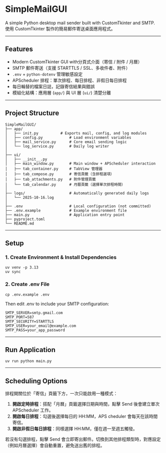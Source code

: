 # SimpleMailGUI

A simple Python desktop mail sender built with CustomTkinter and SMTP.  
使用 CustomTkinter 製作的簡易郵件寄送桌面應用程式。

---

## Features 

- Modern CustomTkinter GUI with分頁式介面（寄信 / 附件 / 月曆）
- SMTP 郵件寄送（支援 STARTTLS / SSL、多收件者、附件）
- `.env` + `python-dotenv` 管理敏感設定
- APScheduler 排程：單次排程、每日排程、非假日每日排程
- 每日輪替的檔案日誌，記錄寄信結果與錯誤
- 模組化結構：應用層 (`app/`) 與 UI 層 (`ui/`) 清楚分離

---

## Project Structure

```bash=
SimpleMailGUI/
├── app/
│   ├── init.py          # Exports mail, config, and log modules
│   ├── config.py            # Load environment variables
│   ├── mail_service.py      # Core email sending logic
│   └── log_service.py       # Daily log writer
│
├── ui/
│   ├── __init__.py
│   ├── main_window.py       # Main window + APScheduler interaction
│   ├── tab_container.py     # TabView 管理器
│   ├── tab_compose.py       # 寄信頁籤（含排程選項）
│   ├── tab_attachments.py   # 附件管理頁籤
│   └── tab_calendar.py      # 月曆頁籤（選擇單次排程時間）
│
├── logs/                    # Automatically generated daily logs
│   └── 2025-10-16.log
│
├── .env                     # Local configuration (not committed)
├── .env.example             # Example environment file
├── main.py                  # Application entry point
├── pyproject.toml
└── README.md
```

---

## Setup

### 1. Create Environment & Install Dependencies

```bash=
uv venv -p 3.13
uv sync
```

### 2. Create .env File

```bash=
cp .env.example .env
```

Then edit .env to include your SMTP configuration:
```bash=
SMTP_SERVER=smtp.gmail.com
SMTP_PORT=587
SMTP_SECURITY=STARTTLS
SMTP_USER=your_email@example.com
SMTP_PASS=your_app_password
```

---

## Run Application 

```bash=
uv run python main.py
```

---

## Scheduling Options

排程開關位於「寄信」頁籤下方，一次只能啟用一種模式：

1. **開啟定時排程**：搭配「月曆」頁籤選擇日期與時間，點擊 Send 後會建立單次 APScheduler 工作。
2. **開啟每日排程**：勾選後選擇每日的 HH:MM，APS cheduler 會每天在該時間寄信。
3. **開啟非假日每日排程**：同樣選擇 HH:MM，僅在週一至週五觸發。

若沒有勾選排程，點擊 Send 會立即寄出郵件。切換到其他排程類型時，對應設定（例如月曆選擇）會自動重置，避免送出舊的排程。
